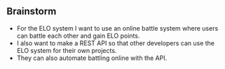 ## Brainstorm

- For the ELO system I want to use an online battle system where users can battle each other and gain ELO points.
- I also want to make a REST API so that other developers can use the ELO system for their own projects.
- They can also automate battling online with the API.
